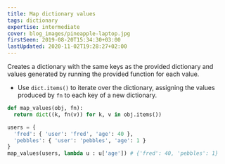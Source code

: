 ```yaml
---
title: Map dictionary values
tags: dictionary
expertise: intermediate
cover: blog_images/pineapple-laptop.jpg
firstSeen: 2019-08-20T15:34:30+03:00
lastUpdated: 2020-11-02T19:28:27+02:00
---
```


Creates a dictionary with the same keys as the provided dictionary and values generated by running the provided function for each value.

- Use `dict.items()` to iterate over the dictionary, assigning the values produced by `fn` to each key of a new dictionary.

```py
def map_values(obj, fn):
  return dict((k, fn(v)) for k, v in obj.items())
```

```py
users = {
  'fred': { 'user': 'fred', 'age': 40 },
  'pebbles': { 'user': 'pebbles', 'age': 1 }
}
map_values(users, lambda u : u['age']) # {'fred': 40, 'pebbles': 1}
```

